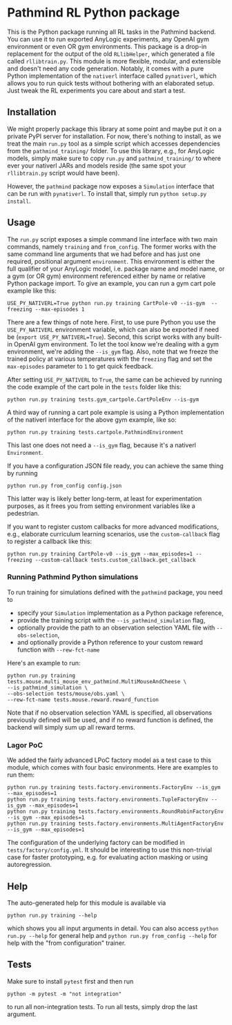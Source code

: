 # Pathmind RL Python package

This is the Python package running all RL tasks in the Pathmind backend. You
can use it to run exported AnyLogic experiments, any OpenAI gym environment or
even OR gym environments. This package is a drop-in replacement for the output
of the old `RLlibHelper`, which generated a file called `rllibtrain.py`. This
module is more flexible, modular, and extensible and doesn't need any code
generation. Notably, it comes with a pure Python implementation of the
`nativerl` interface called `pynativerl`, which allows you to run quick tests without bothering
with an elaborated setup. Just tweak the RL experiments you care about and
start a test.

## Installation

We might properly package this library at some point and maybe put it on a
private PyPI server for installation. For now, there's nothing to install,
as we treat the main `run.py` tool as a simple script which accesses dependencies
from the `pathmind_training/` folder. To use this library, e.g., for AnyLogic models,
simply make sure to copy `run.py` and `pathmind_training/` to where ever your nativerl
JARs and models reside (the same spot your `rllibtrain.py` script would have
been).

However, the `pathmind` package now exposes a `Simulation` interface that can
be run with `pynativerl`. To install that, simply run `python setup.py install`.

## Usage

The `run.py` script exposes a simple command line interface with two main
commands, namely `training` and `from_config`. The former works with the same
command line arguments that we had before and has just one required, positional
argument `environment`. This environment is either the full qualifier of your
AnyLogic model, i.e. package name and model name, or a gym (or OR gym) environment
referenced either by name or relative Python package import. To give an
example, you can run a gym cart pole example like this:

```shell
USE_PY_NATIVERL=True python run.py training CartPole-v0 --is-gym  --freezing --max-episodes 1
```

There are a few things of note here. First, to use pure Python you use
the `USE_PY_NATIVERL` environment variable, which can also be exported if
need be (`export USE_PY_NATIVERL=True`). Second, this script works with any
built-in OpenAI gym environment. To let the tool know we're dealing with a
gym environment, we're adding the `--is_gym` flag. Also, note that we freeze
the trained policy at various temperatures with the `freezing` flag and set
the `max-episodes` parameter to `1` to get quick feedback.


After setting `USE_PY_NATIVERL`
to `True`, the same can be achieved by running the code example of the
cart pole in the `tests` folder like this:

```shell
python run.py training tests.gym_cartpole.CartPoleEnv --is-gym
```

A third way of running a cart pole example is using a Python implementation
of the nativerl interface for the above gym example, like so:

```shell
python run.py training tests.cartpole.PathmindEnvironment
```

This last one does not need a `--is_gym` flag, because it's a nativerl
`Environment`.

If you have a configuration JSON file ready, you can achieve the same thing
by running

```shell
python run.py from_config config.json
```

This latter way is likely better long-term, at least for experimentation purposes,
as it frees you from setting environment variables like a pedestrian.

If you want to register custom callbacks for more advanced modifications, e.g., elaborate
curriculum learning scenarios, use the `custom-callback` flag to register a callback like
this:

```shell
python run.py training CartPole-v0 --is_gym --max_episodes=1 --freezing --custom-callback tests.custom_callback.get_callback
```

### Running Pathmind Python simulations

To run training for simulations defined with the `pathmind` package, you need to

- specify your `Simulation` implementation as a Python package reference,
- provide the training script with the `--is_pathmind_simulation` flag,
- optionally provide the path to an observation selection YAML file with `--obs-selection`,
- and optionally provide a Python reference to your custom reward function with `--rew-fct-name`

Here's an example to run:

```shell
python run.py training tests.mouse.multi_mouse_env_pathmind.MultiMouseAndCheese \
--is_pathmind_simulation \
--obs-selection tests/mouse/obs.yaml \
--rew-fct-name tests.mouse.reward.reward_function
```

Note that if no observation selection YAML is specified, all observations previously defined will be used, and if
no reward function is defined, the backend will simply sum up all reward terms.

### Lagor PoC

We added the fairly advanced LPoC factory model as a test case to this module, which
comes with four basic environments. Here are examples to run them:

```shell
python run.py training tests.factory.environments.FactoryEnv --is_gym --max_episodes=1
python run.py training tests.factory.environments.TupleFactoryEnv --is_gym --max_episodes=1
python run.py training tests.factory.environments.RoundRobinFactoryEnv --is_gym --max_episodes=1
python run.py training tests.factory.environments.MultiAgentFactoryEnv --is_gym --max_episodes=1
```

The configuration of the underlying factory can be modified in `tests/factory/config.yml`.
It should be interesting to use this non-trivial case for faster prototyping, e.g. for
evaluating action masking or using autoregression.

## Help

The auto-generated help for this module is available via

```shell
python run.py training --help
```

which shows you all input arguments in detail. You can also access
`python run.py --help` for general help and `python run.py from_config --help`
for help with the "from configuration" trainer.


## Tests

Make sure to install `pytest` first and then run

```shell
python -m pytest -m "not integration"
```

to run all non-integration tests. To run all tests, simply drop the last argument.